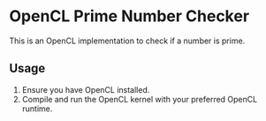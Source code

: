 # OpenCL Prime Number Checker

This is an OpenCL implementation to check if a number is prime.

## Usage

1. Ensure you have OpenCL installed.
2. Compile and run the OpenCL kernel with your preferred OpenCL runtime.
